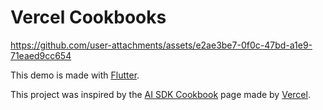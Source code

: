 # Vercel Cookbooks

https://github.com/user-attachments/assets/e2ae3be7-0f0c-47bd-a1e9-71eaed9cc654

This demo is made with [Flutter][flutter].

This project was inspired by the [AI SDK Cookbook][ai-sdk-cookbook] page made by [Vercel][vercel].

[flutter]: https://flutter.dev
[ai-sdk-cookbook]: https://sdk.vercel.ai/cookbook
[vercel]: https://vercel.com
